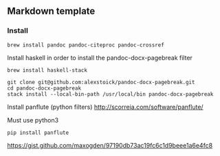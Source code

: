 ## Markdown template

### Install

```
brew install pandoc pandoc-citeproc pandoc-crossref
```

Install haskell in order to install the pandoc-docx-pagebreak filter
```
brew install haskell-stack

git clone git@github.com:alexstoick/pandoc-docx-pagebreak.git
cd pandoc-docx-pagebreak
stack install --local-bin-path /usr/local/bin pandoc-docx-pagebreak
```

Install panflute (python filters) http://scorreia.com/software/panflute/

Must use python3
```
pip install panflute
```

https://gist.github.com/maxogden/97190db73ac19fc6c1d9beee1a6e4fc8
